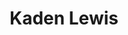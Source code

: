 ---
layout: page
title: Kaden Lewis
description: Undergraduate Student (Biomedical Sciences)<br>Summer 2024
img: assets/img/lewis.jpg
redirect: 
importance: 1000
category: Alumni
horizontal: true
---